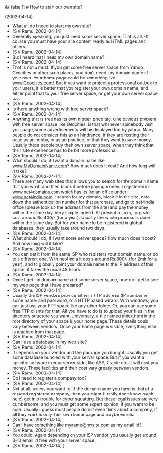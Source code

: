 &{<nil> false <nil> <nil> [] <nil> <nil> <nil> <nil> # How to start our own site?

(2002-04-14)

*   What all do I need to start my own site?
*   [S V Ramu, 2002-04-14]
*   Generally speaking, you just need some server space. That is all. Of course you must have your site content ready as HTML pages and others.
*   [S V Ramu, 2002-04-14]
*   But I heard that I need my own domain name?
*   [S V Ramu, 2002-04-14]
*   That is not a must. If you get some free server space from Yahoo Geocities or other such places, you don't need any domain name of your own. Your home page could be something like www.Geocities.com/<your Yahoo ID>. But if you want to project a professional outlook to your users, it is better that you register your own domain name, and either point that to your free server space, or get your own server space too.
*   [S V Ramu, 2002-04-14]
*   Is there anything wrong with free server space?
*   [S V Ramu, 2002-04-14]
*   Anything that is free has its own hidden price tag. One obvious problem with free server space like Geocities, is that whenever somebody visit your page, some advertisements will be displayed too by yahoo. Many people do not consider this as an hindrance, if they are hosting their page as an hobby, or as an practice, or that they want to save money. Usually these people buy their own server space, when they think that their site experience has to be bit more professional.
*   [S V Ramu, 2002-04-14]
*   What should I do, if I want a domain name like www.MyDomainName.com? How much does it cost? And how long will it take?
*   [S V Ramu, 2002-04-14]
*   There are many web sites that allows you to search for the domain name that you want, and then block it before paying money. I registered in www.net4domains.com which has its Indian office under www.net4india.com. I search for my domain, block it in the site, note down the authentication number for that purchase, and go to net4india office (please look up the address from the site) and pay the money within the same day. Very simple indeed. At present a .com, .org site cost around Rs.400/- (for a year). Usually the whole process is done within the same day. But for your name to be registered in global databases, they usually take around two days.
*   [S V Ramu, 2002-04-14]
*   What should I do, if I want some server space? How much does it cost? And how long will it take?
*   [S V Ramu, 2002-04-14]
*   You can get it from the same ISP who registers your domain name, or go to a different one. With net4india it costs around Rs.800/- (for 2mb for a year), and to globally point your domain name to the IP address of this space, it takes the usual 48 hours.
*   [S V Ramu, 2002-04-14]
*   Once I get my domain name and some server space, how do I get to see my web page that I have prepared?
*   [S V Ramu, 2002-04-14]
*   Usually the ISP vendors provide either a FTP address (IP number or some name) and password, or a HTTP based wizard. With windows, you can just use your FTP space like any other folder. Or, you can use some free FTP clients for that. All you have to do is to upload your files in the directory structure you want. Universally, a file named index.html in the root directory of your space is your home page. These details could vary between vendors. Once your home page is visible, everything else is reached from that page.
*   [S V Ramu, 2002-04-14]
*   Can I use a database in my web site?
*   [S V Ramu, 2002-04-14]
*   It depends on your vendor and the package you bought. Usually you get some database bundled with your server space. But if you want a specific software in your server side, like ASP, Oracle etc. it will cost you money. These facilities and their cost vary greatly between vendors.
*   [S V Ramu, 2002-04-14]
*   Do I need to register a company too?
*   [S V Ramu, 2002-04-14]
*   Not at all, unless you want to. If the domain name you have is that of a reputed registered company, then you might (I really don't know much here) get into trouble for cyber squatting. But these legal issues are very cumbersome, and you must get some expert opinion, if you want to be sure. Usually I guess most people do not even think about a company, if all they want is only their own home page and maybe emails.
*   [S V Ramu, 2002-04-14]
*   Can I have something like myname@mysite.com as my email id?
*   [S V Ramu, 2002-04-14]
*   You could. Again depending on your ISP vendor, you usually get around 3-10 email id free with your server space.
*   [S V Ramu, 2002-04-14]
}